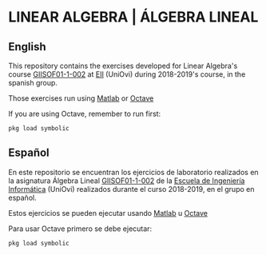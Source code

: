 # LINEAR ALGEBRA | ÁLGEBRA LINEAL

## English 
This repository contains the exercises developed for Linear Algebra's course [GIISOF01-1-002](https://sies.uniovi.es/ofe-pod-jsf/web/asignatura/infoAsignatura.faces) at [EII](https://ingenieriainformatica.uniovi.es/) (UniOvi) during 2018-2019's course, in the spanish group.

Those exercises run using [Matlab](https://www.mathworks.com/products/matlab.html) or [Octave](https://www.gnu.org/software/octave/index)

If you are using Octave, remember to run first:


```
pkg load symbolic
```

## Español
En este repositorio se encuentran los ejercicios de laboratorio realizados en la asignatura Álgebra Lineal [GIISOF01-1-002](https://sies.uniovi.es/ofe-pod-jsf/web/asignatura/infoAsignatura.faces)
de la [Escuela de Ingeniería Informática](https://ingenieriainformatica.uniovi.es/) (UniOvi) realizados durante el curso 2018-2019, en el grupo en español.

Estos ejercicios se pueden ejecutar usando [Matlab](https://www.mathworks.com/products/matlab.html) u [Octave](https://www.gnu.org/software/octave/index)

Para usar Octave primero se debe ejecutar:


```
pkg load symbolic
```
